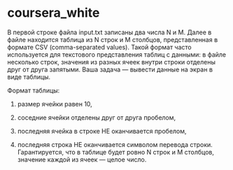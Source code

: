 # coursera_white

В первой строке файла input.txt записаны два числа N и M. Далее в файле находится таблица из N строк и M столбцов, представленная в формате CSV (comma-separated values). Такой формат часто используется для текстового представления таблиц с данными: в файле несколько строк, значения из разных ячеек внутри строки отделены друг от друга запятыми. Ваша задача — вывести данные на экран в виде таблицы. 

Формат таблицы:

1) размер ячейки равен 10,

2) соседние ячейки отделены друг от друга пробелом,

3) последняя ячейка в строке НЕ оканчивается пробелом,

4) последняя строка НЕ оканчивается символом перевода строки. Гарантируется, что в таблице будет ровно N строк и M столбцов, значение каждой из ячеек — целое число. 